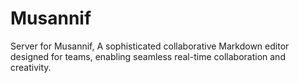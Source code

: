 # Musannif

Server for Musannif, A sophisticated collaborative Markdown editor designed for teams, enabling seamless real-time collaboration and creativity.

